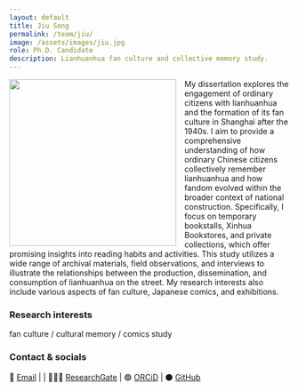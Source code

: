 ```yaml
---
layout: default
title: Jiu Song
permalink: /team/jiu/
image: /assets/images/jiu.jpg
role: Ph.D. Candidate
description: Lianhuanhua fan culture and collective memory study.
---
```

<img src="{{ '/assets/images/jiu.jpg' | relative_url }}" style="float: left; width: 300px; margin-right: 15px;">

My dissertation explores the engagement of ordinary citizens with lianhuanhua and the formation of its fan culture in Shanghai after the 1940s. I aim to provide a comprehensive understanding of how ordinary Chinese citizens collectively remember lianhuanhua and how fandom evolved within the broader context of national construction. Specifically, I focus on temporary bookstalls, Xinhua Bookstores, and private collections, which offer promising insights into reading habits and activities. This study utilizes a wide range of archival materials, field observations, and interviews to illustrate the relationships between the production, dissemination, and consumption of lianhuanhua on the street. My research interests also include various aspects of fan culture, Japanese comics, and exhibitions.

### Research interests
fan culture / cultural memory / comics study

### Contact & socials
📧 [Email](mailto:jiu.song@zo.uni-heidelberg.de) |  | 👨🏻‍💻 [ResearchGate](https://www.researchgate.net/profile/Jiu-Song-2) | 🟢 [ORCiD](https://orcid.org/0009-0006-0611-3593) | ⚫️ [GitHub](https://github.com/JiuS913)